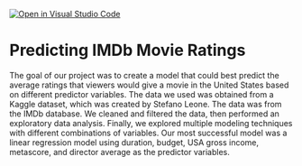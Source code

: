 [![Open in Visual Studio Code](https://classroom.github.com/assets/open-in-vscode-f059dc9a6f8d3a56e377f745f24479a46679e63a5d9fe6f495e02850cd0d8118.svg)](https://classroom.github.com/online_ide?assignment_repo_id=449913&assignment_repo_type=GroupAssignmentRepo)
# Predicting IMDb Movie Ratings

The goal of our project was to create a model that could best predict the average ratings that viewers would give a movie in the United States based on different predictor variables. The data we used was obtained from a Kaggle dataset, which was created by Stefano Leone. The data was from the IMDb database. We cleaned and filtered the data, then performed an exploratory data analysis. Finally, we explored multiple modeling techniques with different combinations of variables. Our most successful model was a linear regression model using duration, budget, USA gross income, metascore, and director average as the predictor variables.
